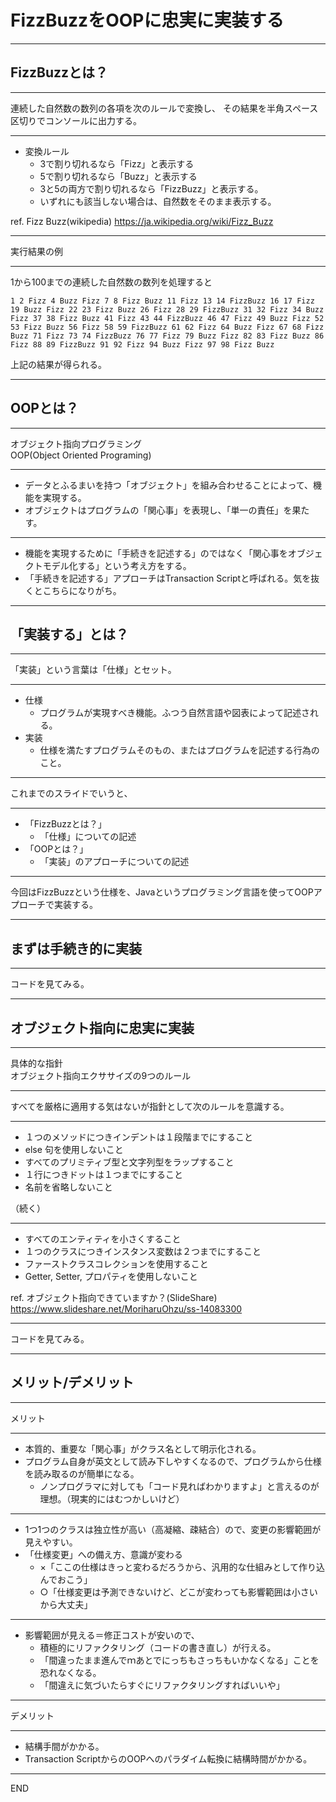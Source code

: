 # FizzBuzzをOOPに忠実に実装する

---

## FizzBuzzとは？

---

連続した自然数の数列の各項を次のルールで変換し、
その結果を半角スペース区切りでコンソールに出力する。

---

* 変換ルール
  * 3で割り切れるなら「Fizz」と表示する
  * 5で割り切れるなら「Buzz」と表示する
  * 3と5の両方で割り切れるなら「FizzBuzz」と表示する。
  * いずれにも該当しない場合は、自然数をそのまま表示する。

ref. Fizz Buzz(wikipedia) https://ja.wikipedia.org/wiki/Fizz_Buzz

---

実行結果の例

---

1から100までの連続した自然数の数列を処理すると

```text
1 2 Fizz 4 Buzz Fizz 7 8 Fizz Buzz 11 Fizz 13 14 FizzBuzz 16 17 Fizz 19 Buzz Fizz 22 23 Fizz Buzz 26 Fizz 28 29 FizzBuzz 31 32 Fizz 34 Buzz Fizz 37 38 Fizz Buzz 41 Fizz 43 44 FizzBuzz 46 47 Fizz 49 Buzz Fizz 52 53 Fizz Buzz 56 Fizz 58 59 FizzBuzz 61 62 Fizz 64 Buzz Fizz 67 68 Fizz Buzz 71 Fizz 73 74 FizzBuzz 76 77 Fizz 79 Buzz Fizz 82 83 Fizz Buzz 86 Fizz 88 89 FizzBuzz 91 92 Fizz 94 Buzz Fizz 97 98 Fizz Buzz
```

上記の結果が得られる。

--- 

## OOPとは？

---

オブジェクト指向プログラミング  
OOP(Object Oriented Programing)

---

* データとふるまいを持つ「オブジェクト」を組み合わせることによって、機能を実現する。
* オブジェクトはプログラムの「関心事」を表現し、「単一の責任」を果たす。

---

* 機能を実現するために「手続きを記述する」のではなく「関心事をオブジェクトモデル化する」という考え方をする。
* 「手続きを記述する」アプローチはTransaction Scriptと呼ばれる。気を抜くとこちらになりがち。

---

## 「実装する」とは？

---

「実装」という言葉は「仕様」とセット。

---

* 仕様
  * プログラムが実現すべき機能。ふつう自然言語や図表によって記述される。
* 実装
  * 仕様を満たすプログラムそのもの、またはプログラムを記述する行為のこと。

---

これまでのスライドでいうと、

---

* 「FizzBuzzとは？」
  * 「仕様」についての記述
* 「OOPとは？」
  * 「実装」のアプローチについての記述

---

今回はFizzBuzzという仕様を、Javaというプログラミング言語を使ってOOPアプローチで実装する。

---

## まずは手続き的に実装

---

コードを見てみる。

---

## オブジェクト指向に忠実に実装

---

具体的な指針  
オブジェクト指向エクササイズの9つのルール

---

すべてを厳格に適用する気はないが指針として次のルールを意識する。

---

* １つのメソッドにつきインデントは１段階までにすること
* else 句を使用しないこと
* すべてのプリミティブ型と文字列型をラップすること
* １行につきドットは１つまでにすること
* 名前を省略しないこと

（続く）

---

* すべてのエンティティを小さくすること
* １つのクラスにつきインスタンス変数は２つまでにすること
* ファーストクラスコレクションを使用すること
* Getter, Setter, プロパティを使用しないこと

ref. オブジェクト指向できていますか？(SlideShare) https://www.slideshare.net/MoriharuOhzu/ss-14083300

---

コードを見てみる。

---

## メリット/デメリット

---

メリット

---

* 本質的、重要な「関心事」がクラス名として明示化される。
* プログラム自身が英文として読み下しやすくなるので、プログラムから仕様を読み取るのが簡単になる。
  * ノンプログラマに対しても「コード見ればわかりますよ」と言えるのが理想。（現実的にはむつかしいけど）

---

* 1つ1つのクラスは独立性が高い（高凝縮、疎結合）ので、変更の影響範囲が見えやすい。
* 「仕様変更」への備え方、意識が変わる
  * ×「ここの仕様はきっと変わるだろうから、汎用的な仕組みとして作り込んでおこう」
  * ○「仕様変更は予測できないけど、どこが変わっても影響範囲は小さいから大丈夫」
  
---

* 影響範囲が見える＝修正コストが安いので、
  * 積極的にリファクタリング（コードの書き直し）が行える。
  * 「間違ったまま進んでｍあとでにっちもさっちもいかなくなる」ことを恐れなくなる。
  * 「間違えに気づいたらすぐにリファクタリングすればいいや」

---

デメリット

---

* 結構手間がかかる。
* Transaction ScriptからのOOPへのパラダイム転換に結構時間がかかる。

---
END
